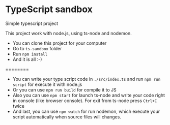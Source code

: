 # TypeScript sandbox
Simple typescript project

This project work with node.js, using ts-node and nodemon.

+ You can clone this project for your computer
+ Go to `ts-sandbox` folder
+ Run `npm install`
+ And it is all :-)

========

+ You can write your type script code in `./src/index.ts` and run `npm run script` for execute it with node.js
+ Or you can use `npm run build` for compile it to JS
+ Also you can use `npm start` for launch ts-node and write your code right in console (like browser console). For exit from ts-node press `Ctrl+C` twice
+ And last, you can use `npm watch` for run nodemon, which execute your script automatically when source files will changes.
